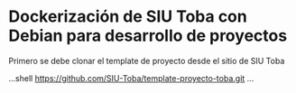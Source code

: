 # Dockerización de SIU Toba con Debian para desarrollo de proyectos

Primero se debe clonar el template de proyecto desde el sitio de SIU Toba

...shell
https://github.com/SIU-Toba/template-proyecto-toba.git
...